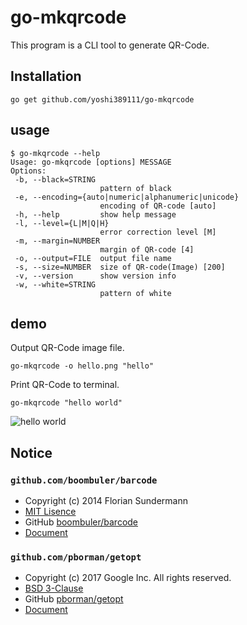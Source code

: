# go-mkqrcode

This program is a CLI tool to generate QR-Code.

## Installation

```
go get github.com/yoshi389111/go-mkqrcode
```

## usage

```
$ go-mkqrcode --help
Usage: go-mkqrcode [options] MESSAGE
Options:
 -b, --black=STRING
                    pattern of black
 -e, --encoding={auto|numeric|alphanumeric|unicode}
                    encoding of QR-code [auto]
 -h, --help         show help message
 -l, --level={L|M|Q|H}
                    error correction level [M]
 -m, --margin=NUMBER
                    margin of QR-code [4]
 -o, --output=FILE  output file name
 -s, --size=NUMBER  size of QR-code(Image) [200]
 -v, --version      show version info
 -w, --white=STRING
                    pattern of white
```

## demo

Output QR-Code image file.

```
go-mkqrcode -o hello.png "hello"
```

Print QR-Code to terminal.

```
go-mkqrcode "hello world"
```

![hello world](https://raw.githubusercontent.com/wiki/yoshi389111/go-mkqrcode/images/hello_world.gif)

## Notice

### `github.com/boombuler/barcode`

* Copyright (c) 2014 Florian Sundermann
* [MIT Lisence](https://github.com/boombuler/barcode/blob/master/LICENSE)
* GitHub [boombuler/barcode](https://github.com/boombuler/barcode)
* [Document](https://pkg.go.dev/github.com/boombuler/barcode)

### `github.com/pborman/getopt`

* Copyright (c) 2017 Google Inc. All rights reserved.
* [BSD 3-Clause](https://github.com/pborman/getopt/blob/master/LICENSE)
* GitHub [pborman/getopt](https://github.com/pborman/getopt)
* [Document](https://pkg.go.dev/github.com/pborman/getopt)
